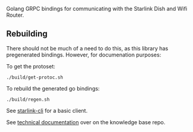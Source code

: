 Golang GRPC bindings for communicating with the Starlink Dish and Wifi Router. 

## Rebuilding
There should not be much of a need to do this, as this library has pregenerated bindings. However, for documenation purposes:

To get the protoset:
```
./build/get-protoc.sh 
```

To rebuild the generated go bindings:
```
./build/regen.sh
```

See [starlink-cli](https://github.com/starlink-community/starlink-cli) for a basic client.

See [technical documentation](https://github.com/starlink-community/knowledge-base/wiki) over on the knowledge base repo. 
